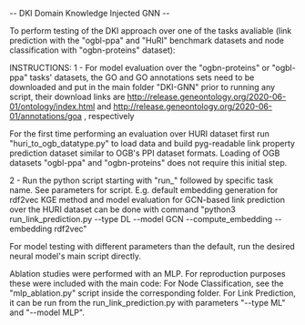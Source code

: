 -- DKI Domain Knowledge Injected GNN --

To perform testing of the DKI approach over one of the tasks avaliable (link prediction with the "ogbl-ppa" and "HuRI" benchmark datasets and node classification with "ogbn-proteins" dataset):


INSTRUCTIONS:
1 - For model evaluation over the "ogbn-proteins" or "ogbl-ppa" tasks' datasets, the GO and GO annotations sets need to be downloaded and put in the main folder "DKI-GNN" prior to running any script, their download links are http://release.geneontology.org/2020-06-01/ontology/index.html and http://release.geneontology.org/2020-06-01/annotations/goa , respectively

For the first time performing an evaluation over HURI dataset first run "huri_to_ogb_datatype.py" to load data and build pyg-readable link property prediction dataset similar to OGB's PPI dataset formats. Loading of OGB datasets "ogbl-ppa" and "ogbn-proteins" does not require this initial step.


2 - Run the python script starting with "run_" followed by specific task name. See parameters for script.
E.g. default embedding generation for rdf2vec KGE method and model evaluation for GCN-based link prediction over the HURI dataset can be done with 
command "python3 run_link_prediction.py --type DL --model GCN --compute_embedding --embedding rdf2vec"

For model testing with different parameters than the default, run the desired neural model's main script directly.


Ablation studies were performed with an MLP. For reproduction purposes these were included with the main code: For Node Classification, 
see the "mlp_ablation.py" script inside the corresponding folder. For Link Prediction, it can be run from the run_link_prediction.py with parameters "--type ML" and "--model MLP".
